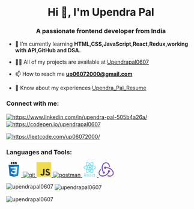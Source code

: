 <h1 align="center">Hi 👋, I'm Upendra Pal</h1>
<h3 align="center">A passionate frontend developer from India</h3>

- 🌱 I’m currently learning **HTML,CSS,JavaScript,React,Redux,working with API,GitHub and DSA.**
- 👨‍💻 All of my projects are available at [Upendrapal0607](https://Upendrapal0607.github.io)
- 📫 How to reach me **up06072000@gmail.com**

- 📄 Know about my experiences [Upendra_Pal_Resume](https://drive.google.com/file/d/1UL5u7efunj8uxtYTD3D5RZ1VnTuOZFwg/view?usp=drive_link)

<h3 align="left">Connect with me:</h3>
<p align="left">
<a href="https://linkedin.com/in/https://www.linkedin.com/in/upendra-pal-505b4a26a/" target="blank"><img align="center" src="https://raw.githubusercontent.com/rahuldkjain/github-profile-readme-generator/master/src/images/icons/Social/linked-in-alt.svg" alt="https://www.linkedin.com/in/upendra-pal-505b4a26a/" height="30" width="40" /></a>
<a href="https://codesandbox.io/u/up06072000" target="blank"><img align="center" src="https://raw.githubusercontent.com/rahuldkjain/github-profile-readme-generator/master/src/images/icons/Social/codepen.svg" alt="https://codepen.io/upendrapal0607" height="30" width="40" /></a>

<a href="https://leetcode.com/up06072000/" target="blank"><img align="center" src="https://raw.githubusercontent.com/rahuldkjain/github-profile-readme-generator/master/src/images/icons/Social/leet-code.svg" alt="https://leetcode.com/up06072000/" height="30" width="40" /></a>

</p>

<h3 align="left">Languages and Tools:</h3>
<p align="left"> <a href="https://www.w3schools.com/css/" target="_blank" rel="noreferrer"> <img src="https://raw.githubusercontent.com/devicons/devicon/master/icons/css3/css3-original-wordmark.svg" alt="css3" width="40" height="40"/> </a> <a href="https://git-scm.com/" target="_blank" rel="noreferrer"> <img src="https://www.vectorlogo.zone/logos/git-scm/git-scm-icon.svg" alt="git" width="40" height="40"/> </a> <a href="https://developer.mozilla.org/en-US/docs/Web/JavaScript" target="_blank" rel="noreferrer"> <img src="https://raw.githubusercontent.com/devicons/devicon/master/icons/javascript/javascript-original.svg" alt="javascript" width="40" height="40"/> </a> <a href="https://postman.com" target="_blank" rel="noreferrer"> <img src="https://www.vectorlogo.zone/logos/getpostman/getpostman-icon.svg" alt="postman" width="40" height="40"/> </a> <a href="https://reactjs.org/" target="_blank" rel="noreferrer"> <img src="https://raw.githubusercontent.com/devicons/devicon/master/icons/react/react-original-wordmark.svg" alt="react" width="40" height="40"/> </a> <a href="https://redux.js.org" target="_blank" rel="noreferrer"> <img src="https://raw.githubusercontent.com/devicons/devicon/master/icons/redux/redux-original.svg" alt="redux" width="40" height="40"/> </a> </p>

<p><img align="left" src="https://github-readme-stats.vercel.app/api/top-langs?username=upendrapal0607&show_icons=true&locale=en&layout=compact" alt="upendrapal0607" /></p>

<p>&nbsp;<img align="center" src="https://github-readme-stats.vercel.app/api?username=upendrapal0607&show_icons=true&locale=en" alt="upendrapal0607" /></p>

<p><img align="center" src="https://github-readme-streak-stats.herokuapp.com/?user=upendrapal0607&" alt="upendrapal0607" /></p>
